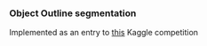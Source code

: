 ### Object Outline segmentation ###

Implemented as an entry to [this](https://www.kaggle.com/c/carvana-image-masking-challenge) Kaggle competition

